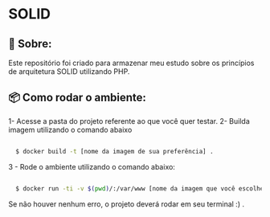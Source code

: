 # SOLID

## 📜 Sobre:

Este repositório foi criado para armazenar meu estudo sobre os princípios de arquitetura SOLID utilizando PHP.

## 📦 Como rodar o ambiente:

1- Acesse a pasta do projeto referente ao que você quer testar.
2- Builda imagem utilizando o comando abaixo

```bash

  $ docker build -t [nome da imagem de sua preferência] .

```

3 - Rode o ambiente utilizando o comando abaixo:

```bash

  $ docker run -ti -v $(pwd)/:/var/www [nome da imagem que você escolheu para buildar] 

```

Se não houver nenhum erro, o projeto deverá rodar em seu terminal :) .